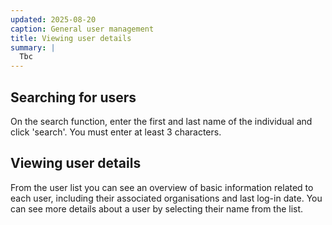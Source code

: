 ```yaml
---
updated: 2025-08-20
caption: General user management
title: Viewing user details
summary: |
  Tbc
---
```


## Searching for users

On the search function, enter the first and last name of the individual and click 'search'. You must enter at least 3 characters.

## Viewing user details

From the user list you can see an overview of basic information related to each user, including their associated organisations and last log-in date.
You can see more details about a user by selecting their name from the list.
